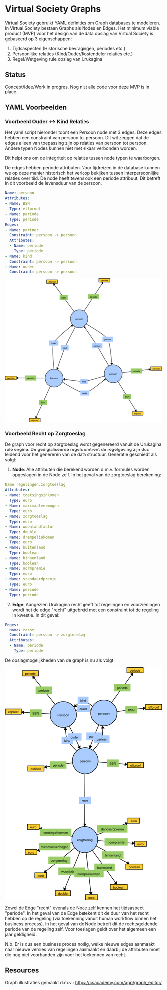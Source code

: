 # Virtual Society Graphs

Virtual Society gebruikt YAML definities om Graph databases te modeleren. In Virtual Society bestaan Graphs als Nodes en Edges.
Het minimum viable product (MVP) voor het design van de data opslag van Virtual Society is gebaseerd op 3 eigenschappen:

1. Tijdsaspecten (Historische bevragingen, periodes etc.)
2. Persoonlijke relaties (Kind/Ouder/Kostendeler relaties etc.)
3. Regel/Wetgeving rule opslag van Urukagina

## Status

Concept/Idee/Work in progres. Nog niet alle code voor deze MVP is in place.

## YAML Voorbeelden

### Voorbeeld Ouder <-> Kind Relaties

Het yaml script hieronder toont een Persoon node met 3 edges. Deze edges hebben een constraint van persoon tot persoon. Dit wil zeggen
dat de edges alleen van toepassing zijn op relaties van persoon tot persoon. Andere typen Nodes kunnen niet met elkaar verbonden worden.

Dit helpt ons om de integriteit op relaties tussen node typen te waarborgen.

De edges hebben periode attributen. Voor tijdreizen in de database kunnen we op deze manier historisch het verloop bekijken tussen
interpersoonlijke relaties over tijd. De node heeft tevens ook een periode attribuut. Dit betreft in dit voorbeeld de levensduur van de persoon.

```YAML
Name: persoon
Attributes:
- Name: BSN
  Type: elfproef
- Name: periode
  Type: periode
Edges:
- Name: partner
  Constraint: persoon -> persoon
  Attributes:
  - Name: periode
    Type: periode
- Name: kind
  Constraint: persoon -> persoon
- Name: ouder
  Constraint: persoon -> persoon
```

![](doc/img/ouder-kind-relatie.svg)


### Voorbeeld Recht op Zorgtoeslag

De graph voor recht op zorgtoeslag wordt gegenereerd vanuit de Urukagina rule engine. De gedigialiseerde regels omtrent de regelgeving zijn dus
leidend voor het genereren van de data structuur. Generatie geschiedt als volgt:

1. **Node**: Alle attributen die berekend worden d.m.v. formules worden opgeslagen in de Node zelf. In het geval van de zorgtoeslag berekening:

```YAML
Name regelingen.zorgtoeslag
Attributes:
- Name: toetsingsinkomen
  Type: euro
- Name: maximaalvermogen
  Type: euro
- Name: zorgtoeslag
  Type: euro
- Name: woonlandfactor
  Type: double
- Name: drempelinkomen
  Type: euro
- Name: buitenland
  Type: boolean
- Name: binnenland
  Type: boolean
- Name: normpremie
  Type: euro
- Name: standaardpremie
  Type: euro
- Name: periode
  Type: periode
```

2. **Edge**: Aangezien Urukagina recht geeft tot regelingen en voorzieningen wordt het de edge "recht" uitgebreid met een constraint tot de regeling in kwestie.
   In dit geval:

```YAML
Edges:
- Name: recht
  Constraint: persoon -> zorgtoeslag
  Attributes:
  - Name: periode
    Type: periode
```

De opslagmogelijkheden van de graph is nu als volgt:

![](doc/img/zorgtoeslag.svg)

Zowel de Edge "recht" evenals de Node zelf kennen het tijdsaspect "periode". In het geval van de Edge betekent dit de duur van het recht hebben
op de regeling (via toekenning vanuit human workflow binnen het business process). In het geval van de Node betreft dit de rechtsgeldende periode van de regeling zelf. Voor toeslagen geldt over het algemeen een
jaar geldigheid.

N.b. Er is dus een business proces nodig, welke nieuwe edges aanmaakt naar nieuwe versies van regelingen aanmaakt en daarbij de attributen moet 
die nog niet voorhanden zijn voor het toekennen van recht.

## Resources

Graph illustraties gemaakt d.m.v.: https://csacademy.com/app/graph_editor/